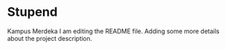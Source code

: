 # Stupend
Kampus Merdeka
I am editing the README file. Adding some more details about the project description.

